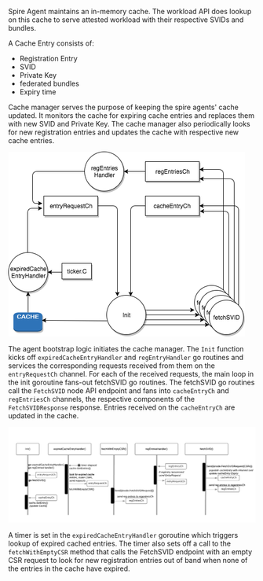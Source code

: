 Spire Agent maintains an in-memory cache. The workload API does lookup on this cache to serve attested workload with their respective SVIDs and bundles.

A Cache Entry consists of:
* Registration Entry
* SVID
* Private Key
* federated bundles
* Expiry time

Cache manager serves the purpose of keeping the spire agents' cache updated. It monitors the cache for expiring cache entries and replaces them with new SVID and Private Key.
The cache manager also periodically looks for new registration entries and updates the cache with respective new cache entries.  


![cache manager flow](../../../doc/images/cache_mgr_flow.png)

The agent bootstrap logic initiates the cache manager. The `Init` function kicks off `expiredCacheEntryHandler` and `regEntryHandler` go routines and services the corresponding requests received from them on the `entryRequestCh` channel. 
For each of the received requests, the main loop in the init goroutine fans-out fetchSVID go routines. The fetchSVID go routines call the `FetchSVID` node API endpoint and fans into `cacheEntryCh` and `regEntriesCh` channels, the respective components of the `FetchSVIDResponse` response.
Entries received on the `cacheEntryCh` are updated in the cache.   

![goroutines logic](../../../doc/images/cache_mgr.png)

A timer is set in the `expiredCacheEntryHandler` goroutine which triggers lookup of expired cached entries. The timer also sets off a call to the `fetchWithEmptyCSR` method that calls the FetchSVID endpoint with an empty CSR request to look for new registration entries out of band when none of the entries in the cache have expired.  
